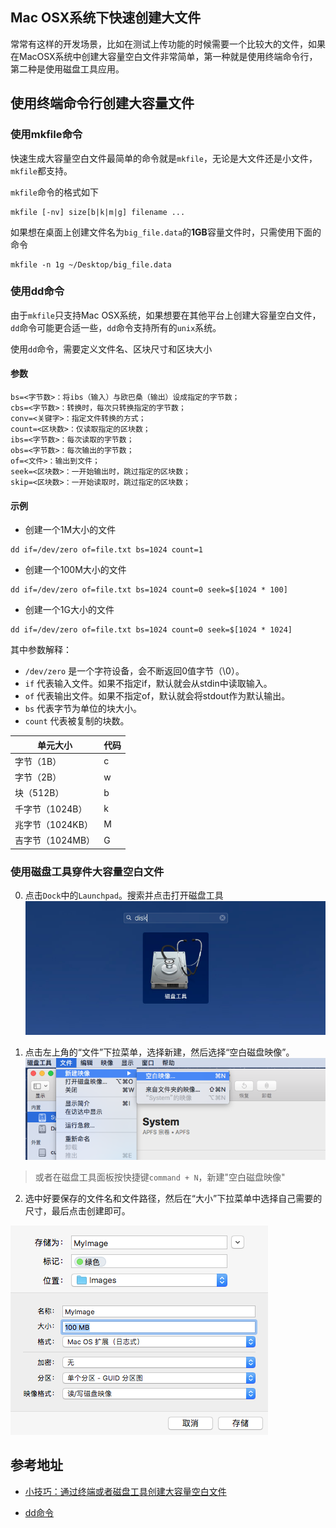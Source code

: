 ## Mac OSX系统下快速创建大文件

常常有这样的开发场景，比如在测试上传功能的时候需要一个比较大的文件，如果在MacOSX系统中创建大容量空白文件非常简单，第一种就是使用终端命令行，第二种是使用磁盘工具应用。

## 使用终端命令行创建大容量文件


### 使用mkfile命令

快速生成大容量空白文件最简单的命令就是`mkfile`，无论是大文件还是小文件，`mkfile`都支持。

`mkfile`命令的格式如下

```
mkfile [-nv] size[b|k|m|g] filename ...
```

如果想在桌面上创建文件名为`big_file.data`的**1GB**容量文件时，只需使用下面的命令
```
mkfile -n 1g ~/Desktop/big_file.data
```

### 使用dd命令

由于`mkfile`只支持Mac OSX系统，如果想要在其他平台上创建大容量空白文件，`dd`命令可能更合适一些，`dd`命令支持所有的`unix`系统。

使用`dd`命令，需要定义文件名、区块尺寸和区块大小

#### 参数

```
bs=<字节数>：将ibs（输入）与欧巴桑（输出）设成指定的字节数；
cbs=<字节数>：转换时，每次只转换指定的字节数；
conv=<关键字>：指定文件转换的方式；
count=<区块数>：仅读取指定的区块数；
ibs=<字节数>：每次读取的字节数；
obs=<字节数>：每次输出的字节数；
of=<文件>：输出到文件；
seek=<区块数>：一开始输出时，跳过指定的区块数；
skip=<区块数>：一开始读取时，跳过指定的区块数；
```


#### 示例

* 创建一个1M大小的文件

```
dd if=/dev/zero of=file.txt bs=1024 count=1
```


* 创建一个100M大小的文件

```
dd if=/dev/zero of=file.txt bs=1024 count=0 seek=$[1024 * 100]
```

* 创建一个1G大小的文件

```
dd if=/dev/zero of=file.txt bs=1024 count=0 seek=$[1024 * 1024]
```

其中参数解释：

- `/dev/zero` 是一个字符设备，会不断返回0值字节（\0）。
- `if` 代表输入文件。如果不指定if，默认就会从stdin中读取输入。
- `of` 代表输出文件。如果不指定of，默认就会将stdout作为默认输出。
- `bs` 代表字节为单位的块大小。
- `count` 代表被复制的块数。

|单元大小 |   代码
---- | ----
字节（1B） | c
字节（2B） | w
块（512B）|  b
千字节（1024B）|  k
兆字节（1024KB）| M
吉字节（1024MB）| G

### 使用磁盘工具穿件大容量空白文件

0. 点击`Dock`中的`Launchpad`。搜索并点击打开磁盘工具
![diskimage-utility](/assets/diskimage-utility.jpg)


1. 点击左上角的“文件”下拉菜单，选择新建，然后选择“空白磁盘映像”。
![diskimage-new](/assets/diskimage-new.png)

> 或者在磁盘工具面板按快捷键`command + N`，新建"空白磁盘映像"

2. 选中好要保存的文件名和文件路径，然后在“大小”下拉菜单中选择自己需要的尺寸，最后点击创建即可。

![diskimage-details](/assets/diskimage-details.png)




## 参考地址

- [小技巧：通过终端或者磁盘工具创建大容量空白文件](https://www.macx.cn/thread-2093355-1-1.html)

- [dd命令](http://man.linuxde.net/dd)